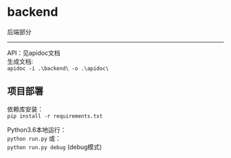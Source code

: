 # backend
后端部分

---

API：见apidoc文档  
生成文档:  
`apidoc -i .\backend\ -o .\apidoc\`

## 项目部署

依赖库安装：  
`pip install -r requirements.txt`  

Python3.6本地运行：  
`python run.py` 或：  
`python run.py debug` (debug模式)  
